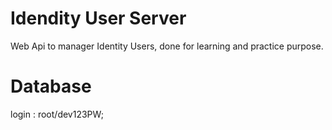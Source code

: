 ﻿# Idendity User Server

Web Api to manager Identity Users, done for learning and practice purpose.

# Database

login : root/dev123PW;

